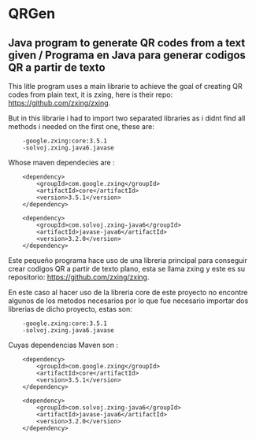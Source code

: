 # QRGen
## Java program to generate QR codes from a text given / Programa en Java para generar codigos QR a partir de texto  

This litle program uses a main librarie to achieve the goal of creating QR codes from plain text, it is zxing, here is their repo: https://github.com/zxing/zxing.  

But in this librarie i had to import two separated libraries as i didnt find all methods i needed on the first one, these are: 

        -google.zxing:core:3.5.1  
        -solvoj.zxing.java6.javase  

Whose maven dependecies are :  

        <dependency>  
            <groupId>com.google.zxing</groupId>  
            <artifactId>core</artifactId>  
            <version>3.5.1</version>  
        </dependency>  

        <dependency>  
            <groupId>com.solvoj.zxing-java6</groupId>  
            <artifactId>javase-java6</artifactId>  
            <version>3.2.0</version>  
        </dependency>  

Este pequeño programa hace uso de una libreria principal para conseguir crear codigos QR a partir de texto plano, esta se llama zxing y este es su repositorio: https://github.com/zxing/zxing.  

En este caso al hacer uso de la libreria core de este proyecto no encontre algunos de los metodos necesarios por lo que fue necesario importar dos librerias de dicho proyecto, estas son:  

        -google.zxing:core:3.5.1  
        -solvoj.zxing.java6.javase  

Cuyas dependencias Maven son :  

        <dependency>  
            <groupId>com.google.zxing</groupId>  
            <artifactId>core</artifactId>  
            <version>3.5.1</version>  
        </dependency>  

        <dependency>  
            <groupId>com.solvoj.zxing-java6</groupId>  
            <artifactId>javase-java6</artifactId>  
            <version>3.2.0</version>  
        </dependency>  
